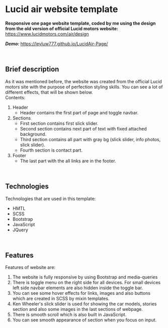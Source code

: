 # Lucid air website template

**Responsive one page website template, coded by me using the design from the old version of official Lucid motors website:** https://www.lucidmotors.com/air/design

***Demo:*** https://leyluw777.github.io/LucidAir-Page/

<br /> 

## Brief description
As it was mentioned before, the website was created from the official Lucid motors site with the purpose of perfection styling skills. You can see a lot of different effects, that will be shown below. <br/>
Contents: 
1. Header <br/>
   - Header contains the first part of page and toggle navbar.
2. Sections <br/>
   - First section contains first slick slider. <br/> 
   - Second section contains next part of text with fixed attached background. <br/>
   - Third section contains all part with gray bg (slick slider, info photos, slick slider). <br/>
   - Fourth section is contact part. <br/>
3. Footer <br/>
   - The last part with the all links are in the footer.<br/>
   
<br />

## Technologies
Technologies that are used in this template: 
* HMTL
* SCSS
* Bootstrap
* JavaScript
* JQuery

<br />

## Features
Features of website are:
1. The website is fully responsive by using Bootstrap and media-queries 
2. There is toggle menu on the right side for all devices. For small devices left side navbar elements are also hidden inside the toggle bar.
3. You can see some hover effects for links, images and also buttons which are created in SCSS by mixin templates.
4. Ken Wheeler's slick slider is used for showing the car models, stories section and also some images in the last sections of webpage.
5. There is smooth scroll which is also built in JavaScript.
7. You can see smooth appearance of section when you focus on input.
